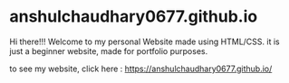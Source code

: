 # anshulchaudhary0677.github.io

Hi there!!!
Welcome to my personal Website made using HTML/CSS. it is just a beginner website, made for portfolio purposes.

to see my website, click here : https://anshulchaudhary0677.github.io/
